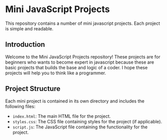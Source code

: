 # Mini JavaScript Projects

This repository contains a number of mini javascript projects. Each project is simple and readable.

## Introduction

Welcome to the Mini JavaScript Projects repository! These projects are for beginners who wants to become expert in javascript because these are basic projects that builds the base and logic of a coder. I hope these projects will help you to think like a programmer.

## Project Structure

Each mini project is contained in its own directory and includes the following files:

- `index.html`: The main HTML file for the project.
- `styles.css`: The CSS file containing styles for the project (if applicable).
- `script.js`: The JavaScript file containing the functionality for the project.